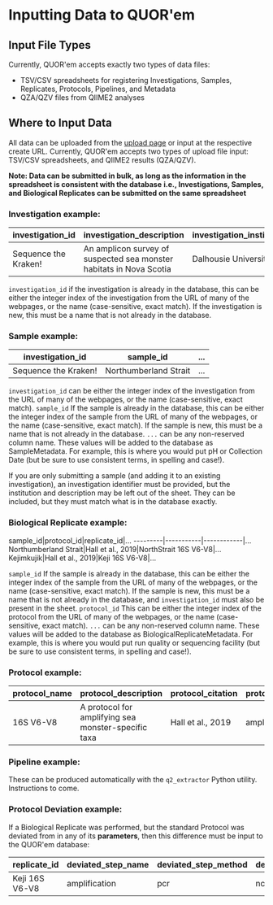 # Inputting Data to QUOR'em

## Input File Types

Currently, QUOR'em accepts exactly two types of data files: 

 - TSV/CSV spreadsheets for registering Investigations, Samples, Replicates, Protocols, Pipelines, and Metadata
 - QZA/QZV files from QIIME2 analyses

## Where to Input Data

All data can be uploaded from the [upload page](/upload/new) or input at the respective create URL. Currently, QUOR'em accepts two types of upload file input: TSV/CSV spreadsheets, and QIIME2 results (QZA/QZV).

**Note: Data can be submitted in bulk, as long as the information in the spreadsheet is consistent with the database**
**i.e., Investigations, Samples, and Biological Replicates can be submitted on the same spreadsheet**

### Investigation example:

investigation_id|investigation_description|investigation_institution
----------------|-------------------------|-----------------
Sequence the Kraken! | An amplicon survey of suspected sea monster habitats in Nova Scotia | Dalhousie University

`investigation_id` if the investigation is already in the database, this can be either the integer index of the investigation from the URL of many of the webpages, or the name (case-sensitive, exact match). If the investigation is new, this must be a name that is not already in the database.

### Sample example:

investigation_id|sample_id|...
----------------|---------|---
Sequence the Kraken!|Northumberland Strait|...

`investigation_id` can be either the integer index of the investigation from the URL of many of the webpages, or the name (case-sensitive, exact match).
`sample_id` If the sample is already in the database, this can be either the integer index of the sample from the URL of many of the webpages, or the name (case-sensitive, exact match). If the sample is new, this must be a name that is not already in the database.
`...` can be any non-reserved column name. These values will be added to the database as SampleMetadata. For example, this is where you would put pH or Collection Date (but be sure to use consistent terms, in spelling and case!).

If you are only submitting a sample (and adding it to an existing investigation), an investigation identifier must be provided, but the institution and description may be left out of the sheet. They can be included, but they must match what is in the database exactly.

### Biological Replicate example:

sample_id|protocol_id|replicate_id|...
---------|-----------|------------|...
Northumberland Strait|Hall et al., 2019|NorthStrait 16S V6-V8|...
Kejimkujik|Hall et al., 2019|Keji 16S V6-V8|...

`sample_id` If the sample is already in the database, this can be either the integer index of the sample from the URL of many of the webpages, or the name (case-sensitive, exact match). If the sample is new, this must be a name that is not already in the database, and `investigation_id` must also be present in the sheet.
`protocol_id` This can be either the integer index of the protocol from the URL of many of the webpages, or the name (case-sensitive, exact match).
`...` can be any non-reserved column name. These values will be added to the database as BiologicalReplicateMetadata. For example, this is where you would put run quality or sequencing facility (but be sure to use consistent terms, in spelling and case!).

### Protocol example:

protocol_name|protocol_description|protocol_citation|protocol_step_name|protocol_step_method|protocol_step_method_description|protocol_step_parameter_name|protocol_step_parameter_value|protocol_step_parameter_description
-------------|--------------------|-----------------|------------------|--------------------|----------------------------|-----------------------------|-----------------------------------|---------------
16S V6-V8|A protocol for amplifying sea monster-specific taxa|Hall et al., 2019|amplification|Amplification of small amounts of DNA before sequencing|pcr|ncycles|10|Number of thermal cycles in the PCR amplification

### Pipeline example:

These can be produced automatically with the `q2_extractor` Python utility. Instructions to come.

### Protocol Deviation example:

If a Biological Replicate was performed, but the standard Protocol was deviated from in any of its **parameters**, then this difference must be input to the QUOR'em database:

replicate_id|deviated_step_name|deviated_step_method|deviated_step_parameter_name|deviated_value
------------|------------------|----------------------------|--------------|---------
Keji 16S V6-V8|amplification|pcr|ncycles|5
